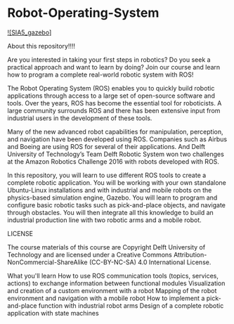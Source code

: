 # Robot-Operating-System

[![SIA5_gazebo]](https://youtu.be/5sMDUteMp00)



About this repository!!!!




Are you interested in taking your first steps in robotics? Do you seek a practical approach and want to learn by doing? Join our course and learn how to program a complete real-world robotic system with ROS!

The Robot Operating System (ROS) enables you to quickly build robotic applications through access to a large set of open-source software and tools. Over the years, ROS has become the essential tool for roboticists. A large community surrounds ROS and there has been extensive input from industrial users in the development of these tools. 

Many of the new advanced robot capabilities for manipulation, perception, and navigation have been developed using ROS. Companies such as Airbus and Boeing are using ROS for several of their applications. And Delft University of Technology’s Team Delft Robotic System won two challenges at the Amazon Robotics Challenge 2016 with robots developed with ROS.

In this repository, you will learn to use different ROS tools to create a complete robotic application. You will be working with your own standalone Ubuntu-Linux installations and with industrial and mobile robots on the physics-based simulation engine, Gazebo. You will learn to program and configure basic robotic tasks such as pick-and-place objects, and navigate through obstacles. You will then integrate all this knowledge to build an industrial production line with two robotic arms and a mobile robot. 

LICENSE

The course materials of this course are Copyright Delft University of Technology and are licensed under a Creative Commons Attribution-NonCommercial-ShareAlike (CC-BY-NC-SA) 4.0 International License.

What you'll learn
How to use ROS communication tools (topics, services, actions) to exchange information between functional modules
Visualization and creation of a custom environment with a robot
Mapping of the robot environment and navigation with a mobile robot
How to implement a pick-and-place function with industrial robot arms
Design of a complete robotic application with state machines
